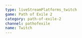 ```yaml
---
type: liveStreamPlatforms_twitch
game: Path of Exile 2
category: path-of-exile-2
channel: pathofexile
name: Twitch
---
```

